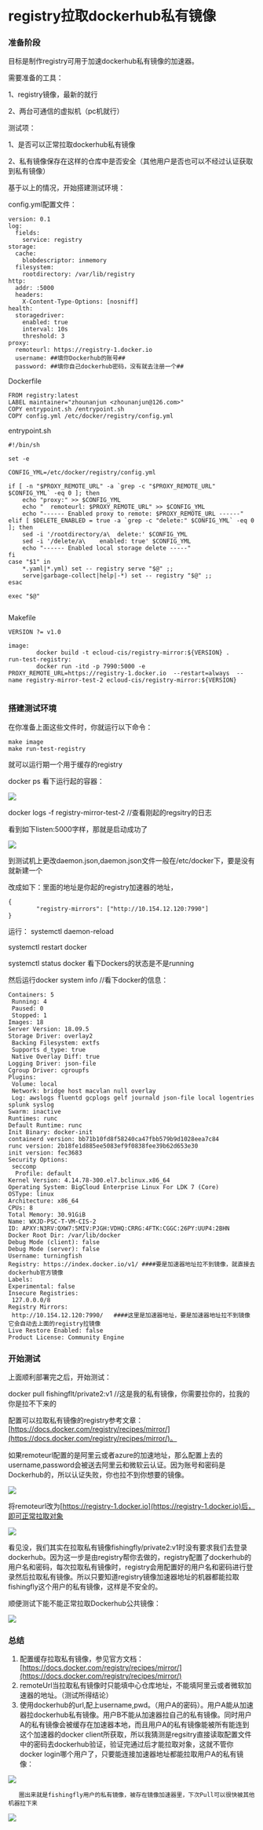 # registry拉取dockerhub私有镜像

### 准备阶段

目标是制作registry可用于加速dockerhub私有镜像的加速器。

需要准备的工具：

1、registry镜像，最新的就行

2、两台可通信的虚拟机（pc机就行）

测试项：

1、是否可以正常拉取dockerhub私有镜像

2、私有镜像保存在这样的仓库中是否安全（其他用户是否也可以不经过认证获取到私有镜像）

基于以上的情况，开始搭建测试环境：

config.yml配置文件：

```text
version: 0.1
log:
  fields:
    service: registry
storage:
  cache:
    blobdescriptor: inmemory
  filesystem:
    rootdirectory: /var/lib/registry
http:
  addr: :5000
  headers:
    X-Content-Type-Options: [nosniff]
health:
  storagedriver:
    enabled: true
    interval: 10s
    threshold: 3
proxy:
  remoteurl: https://registry-1.docker.io
  username: ##填你Dockerhub的账号##
  password: ##填你自己dockerhub密码，没有就去注册一个##
```

Dockerfile

```text
FROM registry:latest
LABEL maintainer="zhounanjun <zhounanjun@126.com>"
COPY entrypoint.sh /entrypoint.sh
COPY config.yml /etc/docker/registry/config.yml
```

entrypoint.sh

```text
#!/bin/sh
​
set -e
​
CONFIG_YML=/etc/docker/registry/config.yml
​
if [ -n "$PROXY_REMOTE_URL" -a `grep -c "$PROXY_REMOTE_URL" $CONFIG_YML` -eq 0 ]; then
    echo "proxy:" >> $CONFIG_YML
    echo "  remoteurl: $PROXY_REMOTE_URL" >> $CONFIG_YML
    echo "------ Enabled proxy to remote: $PROXY_REMOTE_URL ------"
elif [ $DELETE_ENABLED = true -a `grep -c "delete:" $CONFIG_YML` -eq 0 ]; then
    sed -i '/rootdirectory/a\  delete:' $CONFIG_YML
    sed -i '/delete/a\    enabled: true' $CONFIG_YML
    echo "------ Enabled local storage delete -----"
fi
case "$1" in
    *.yaml|*.yml) set -- registry serve "$@" ;;
    serve|garbage-collect|help|-*) set -- registry "$@" ;;
esac
​
exec "$@"
​
```

Makefile

```text
VERSION ?= v1.0
​
image:
        docker build -t ecloud-cis/registry-mirror:${VERSION} .
run-test-registry:
        docker run -itd -p 7990:5000 -e PROXY_REMOTE_URL=https://registry-1.docker.io  --restart=always  --name registry-mirror-test-2 ecloud-cis/registry-mirror:${VERSION}
​
```

### 搭建测试环境

在你准备上面这些文件时，你就运行以下命令：

```text
make image
make run-test-registry
```

就可以运行期一个用于缓存的registry

docker ps 看下运行起的容器：

![](../.gitbook/assets/registry-1.png)

docker logs -f registry-mirror-test-2 //查看刚起的regsitry的日志

看到如下listen:5000字样，那就是启动成功了

![](../.gitbook/assets/registry-2%20%281%29.png)

到测试机上更改daemon.json,daemon.json文件一般在/etc/docker下，要是没有就新建一个

改成如下：里面的地址是你起的registry加速器的地址，

```text
{
        "registry-mirrors": ["http://10.154.12.120:7990"]
}
```

运行： systemctl daemon-reload

systemctl restart docker

systemctl status docker 看下Dockers的状态是不是running

然后运行docker system info //看下docker的信息：

```text
Containers: 5
 Running: 4
 Paused: 0
 Stopped: 1
Images: 18
Server Version: 18.09.5
Storage Driver: overlay2
 Backing Filesystem: extfs
 Supports d_type: true
 Native Overlay Diff: true
Logging Driver: json-file
Cgroup Driver: cgroupfs
Plugins:
 Volume: local
 Network: bridge host macvlan null overlay
 Log: awslogs fluentd gcplogs gelf journald json-file local logentries splunk syslog
Swarm: inactive
Runtimes: runc
Default Runtime: runc
Init Binary: docker-init
containerd version: bb71b10fd8f58240ca47fbb579b9d1028eea7c84
runc version: 2b18fe1d885ee5083ef9f0838fee39b62d653e30
init version: fec3683
Security Options:
 seccomp
  Profile: default
Kernel Version: 4.14.78-300.el7.bclinux.x86_64
Operating System: BigCloud Enterprise Linux For LDK 7 (Core)
OSType: linux
Architecture: x86_64
CPUs: 8
Total Memory: 30.91GiB
Name: WXJD-PSC-T-VM-CIS-2
ID: APXY:N3RV:QXW7:5MIV:PJGH:VDHQ:CRRG:4FTK:CGGC:26PY:UUP4:2BHN
Docker Root Dir: /var/lib/docker
Debug Mode (client): false
Debug Mode (server): false
Username: turningfish
Registry: https://index.docker.io/v1/ ####要是加速器地址拉不到镜像，就直接去dockerhub官方镜像
Labels:
Experimental: false
Insecure Registries:
 127.0.0.0/8
Registry Mirrors:
 http://10.154.12.120:7990/   ####这里是加速器地址，要是加速器地址拉不到镜像它会自动去上面的registry拉镜像
Live Restore Enabled: false
Product License: Community Engine
```

### 开始测试

上面顺利部署完之后，开始测试：

docker pull fishingflt/private2:v1 //这是我的私有镜像，你需要拉你的，拉我的你是拉不下来的

配置可以拉取私有镜像的registry参考文章：[https://docs.docker.com/registry/recipes/mirror/](https://docs.docker.com/registry/recipes/mirror/)。

如果remoteurl配置的是阿里云或者azure的加速地址，那么配置上去的username,password会被送去阿里云和微软云认证。因为账号和密码是Dockerhub的，所以认证失败，你也拉不到你想要的镜像。

![](../.gitbook/assets/registry-1.png)

将remoteurl改为[https://registry-1.docker.io](https://registry-1.docker.io)后，即可正常拉取对象

![](../.gitbook/assets/registry-3.png)

看见没，我们其实在拉取私有镜像fishingfly/private2:v1时没有要求我们去登录dockerhub。因为这一步是由registry帮你去做的，registry配置了dockerhub的用户名和密码，每次拉取私有镜像时，registry会用配置好的用户名和密码进行登录然后拉取私有镜像。所以只要知道registry镜像加速器地址的机器都能拉取fishingfly这个用户的私有镜像，这样是不安全的。

顺便测试下能不能正常拉取Dockerhub公共镜像：

![](../.gitbook/assets/registry-4.png)

### 总结

1. 配置缓存拉取私有镜像，参见官方文档：[https://docs.docker.com/registry/recipes/mirror/](https://docs.docker.com/registry/recipes/mirror/)
2. remoteUrl当拉取私有镜像时只能填中心仓库地址，不能填阿里云或者微软加速器的地址。（测试所得结论）
3. 使用dockerhub的url,配上username,pwd。（用户A的密码）。用户A能从加速器拉dockerhub私有镜像。用户B不能从加速器拉自己的私有镜像。同时用户A的私有镜像会被缓存在加速器本地，而且用户A的私有镜像能被所有能连到这个加速器的docker client所获取，所以我猜测是regsitry直接读取配置文件中的密码去dockerhub验证，验证完通过后才能拉取对象，这就不管你docker login哪个用户了，只要能连接加速器地址都能拉取用户A的私有镜像：

![](../.gitbook/assets/registry-5.png)

       圈出来就是fishingfly用户的私有镜像，被存在镜像加速器里，下次Pull可以很快被其他机器拉下来

![](../.gitbook/assets/registry-6.png)





